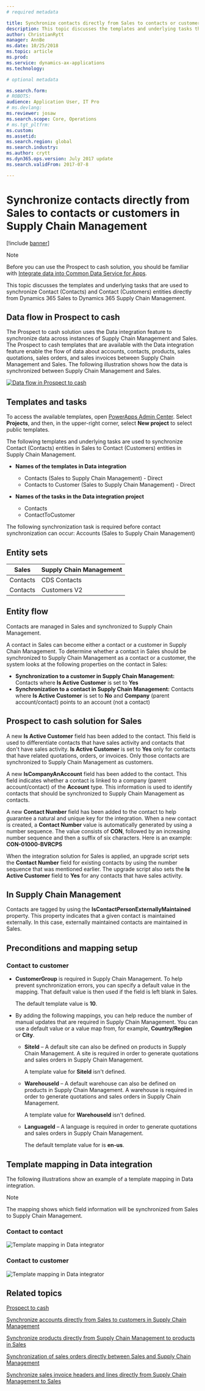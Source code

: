 ```yaml
---
# required metadata

title: Synchronize contacts directly from Sales to contacts or customers in Supply Chain Management
description: This topic discusses the templates and underlying tasks that are used to synchronize Contact (Contacts) and Contact (Customers) entities from Dynamics 365 Sales to Dynamics 365 Supply Chain Managements.
author: ChristianRytt
manager: AnnBe
ms.date: 10/25/2018
ms.topic: article
ms.prod: 
ms.service: dynamics-ax-applications
ms.technology: 

# optional metadata

ms.search.form: 
# ROBOTS: 
audience: Application User, IT Pro
# ms.devlang: 
ms.reviewer: josaw
ms.search.scope: Core, Operations
# ms.tgt_pltfrm: 
ms.custom: 
ms.assetid: 
ms.search.region: global
ms.search.industry: 
ms.author: crytt
ms.dyn365.ops.version: July 2017 update 
ms.search.validFrom: 2017-07-8

---
```


# Synchronize contacts directly from Sales to contacts or customers in Supply Chain Management

[!include [banner](../includes/banner.md)]

> [!NOTE]
> Before you can use the Prospect to cash solution, you should be familiar with [Integrate data into Common Data Service for Apps](https://docs.microsoft.com/powerapps/administrator/data-integrator).

This topic discusses the templates and underlying tasks that are used to synchronize Contact (Contacts) and Contact (Customers) entities directly from Dynamics 365 Sales to Dynamics 365 Supply Chain Management.

## Data flow in Prospect to cash

The Prospect to cash solution uses the Data integration feature to synchronize data across instances of Supply Chain Management and Sales. The Prospect to cash templates that are available with the Data integration feature enable the flow of data about accounts, contacts, products, sales quotations, sales orders, and sales invoices between Supply Chain Management and Sales. The following illustration shows how the data is synchronized between Supply Chain Management and Sales.

[![Data flow in Prospect to cash](./media/prospect-to-cash-data-flow.png)](./media/prospect-to-cash-data-flow.png)

## Templates and tasks

To access the available templates, open [PowerApps Admin Center](https://preview.admin.powerapps.com/dataintegration). Select **Projects**, and then, in the upper-right corner, select **New project** to select public templates.

The following templates and underlying tasks are used to synchronize Contact (Contacts) entities in Sales to Contact (Customers) entities in Supply Chain Management.

- **Names of the templates in Data integration**

    - Contacts (Sales to Supply Chain Management) - Direct
    - Contacts to Customer (Sales to Supply Chain Management) - Direct

- **Names of the tasks in the Data integration project**

    - Contacts
    - ContactToCustomer

The following synchronization task is required before contact synchronization can occur: Accounts (Sales to Supply Chain Management)

## Entity sets

| Sales    | Supply Chain Management |
|----------|------------------------|
| Contacts | CDS Contacts           |
| Contacts | Customers V2           |

## Entity flow

Contacts are managed in Sales and synchronized to Supply Chain Management.

A contact in Sales can become either a contact or a customer in Supply Chain Management. To determine whether a contact in Sales should be synchronized to Supply Chain Management as a contact or a customer, the system looks at the following properties on the contact in Sales:

- **Synchronization to a customer in Supply Chain Management:** Contacts where **Is Active Customer** is set to **Yes**
- **Synchronization to a contact in Supply Chain Management:** Contacts where **Is Active Customer** is set to **No** and **Company** (parent account/contact) points to an account (not a contact)

## Prospect to cash solution for Sales

A new **Is Active Customer** field has been added to the contact. This field is used to differentiate contacts that have sales activity and contacts that don't have sales activity. **Is Active Customer** is set to **Yes** only for contacts that have related quotations, orders, or invoices. Only those contacts are synchronized to Supply Chain Management as customers.

A new **IsCompanyAnAccount** field has been added to the contact. This field indicates whether a contact is linked to a company (parent account/contact) of the **Account** type. This information is used to identify contacts that should be synchronized to Supply Chain Management as contacts.

A new **Contact Number** field has been added to the contact to help guarantee a natural and unique key for the integration. When a new contact is created, a **Contact Number** value is automatically generated by using a number sequence. The value consists of **CON**, followed by an increasing number sequence and then a suffix of six characters. Here is an example: **CON-01000-BVRCPS**

When the integration solution for Sales is applied, an upgrade script sets the **Contact Number** field for existing contacts by using the number sequence that was mentioned earlier. The upgrade script also sets the **Is Active Customer** field to **Yes** for any contacts that have sales activity.

## In Supply Chain Management

Contacts are tagged by using the **IsContactPersonExternallyMaintained** property. This property indicates that a given contact is maintained externally. In this case, externally maintained contacts are maintained in Sales.

## Preconditions and mapping setup

### Contact to customer

- **CustomerGroup** is required in Supply Chain Management. To help prevent synchronization errors, you can specify a default value in the mapping. That default value is then used if the field is left blank in Sales.

    The default template value is **10**.

- By adding the following mappings, you can help reduce the number of manual updates that are required in Supply Chain Management. You can use a default value or a value map from, for example, **Country/Region** or **City**.

    - **SiteId** – A default site can also be defined on products in Supply Chain Management. A site is required in order to generate quotations and sales orders in Supply Chain Management.

        A template value for **SiteId** isn't defined.

    - **WarehouseId** – A default warehouse can also be defined on products in Supply Chain Management. A warehouse is required in order to generate quotations and sales orders in Supply Chain Management.

        A template value for **WarehouseId** isn't defined.

    - **LanguageId** – A language is required in order to generate quotations and sales orders in Supply Chain Management.
    
        The default template value for is **en-us**.

## Template mapping in Data integration

The following illustrations show an example of a template mapping in Data integration. 

> [!NOTE]
> The mapping shows which field information will be synchronized from Sales to Supply Chain Management.

### Contact to contact

![Template mapping in Data integrator](./media/contacts-direct-template-mapping-data-integrator-1.png)

### Contact to customer

![Template mapping in Data integrator](./media/contacts-direct-template-mapping-data-integrator-2.png)


## Related topics

[Prospect to cash](prospect-to-cash.md)

[Synchronize accounts directly from Sales to customers in Supply Chain Management](accounts-template-mapping-direct.md)

[Synchronize products directly from Supply Chain Management to products in Sales](products-template-mapping-direct.md)

[Synchronization of sales orders directly between Sales and Supply Chain Management](sales-order-template-mapping-direct-two-ways.md)

[Synchronize sales invoice headers and lines directly from Supply Chain Management to Sales](sales-invoice-template-mapping-direct.md)


